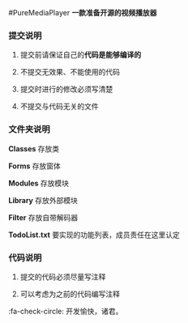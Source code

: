 #PureMediaPlayer
**一款准备开源的视频播放器**

### 提交说明

1. 提交前请保证自己的**代码是能够编译的**

2. 不提交无效果、不能使用的代码

3. 提交时进行的修改必须写清楚

4. 不提交与代码无关的文件

### 文件夹说明

**Classes** 
存放类

**Forms** 
存放窗体

**Modules** 
存放模块

**Library**
存放外部模块

**Filter**
存放自带解码器

**TodoList.txt** 
要实现的功能列表，成员责任在这里认定


### 代码说明

1. 提交的代码必须尽量写注释

2. 可以考虑为之前的代码编写注释

:fa-check-circle: 开发愉快，诸君。